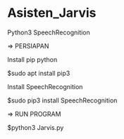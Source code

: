 # Asisten_Jarvis
Python3 SpeechRecognition

=> PERSIAPAN

Install pip python

$sudo apt install pip3

Install SpeechRecognition

$sudo pip3 install SpeechRecognition


=> RUN PROGRAM

$python3 Jarvis.py
